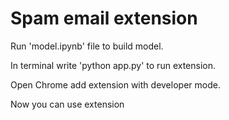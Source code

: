 # Spam email extension
 Run 'model.ipynb' file to build model.

 In terminal write 'python app.py' to run extension.

 Open Chrome add extension with developer mode.

 Now you can use extension
